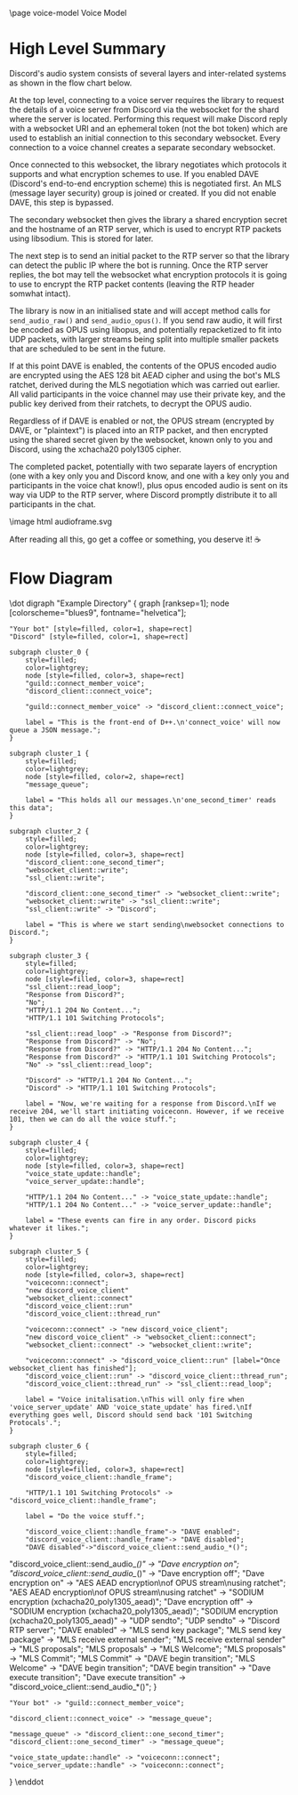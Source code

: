 \page voice-model Voice Model

# High Level Summary

Discord's audio system consists of several layers and inter-related systems as shown in the flow chart below.

At the top level, connecting to a voice server requires the library to request the details of a voice server from Discord via the websocket for the shard where the
server is located. Performing this request will make Discord reply with a websocket URI and an ephemeral token (not the bot token) which are used to establish an
initial connection to this secondary websocket. Every connection to a voice channel creates a separate secondary websocket.

Once connected to this websocket, the library negotiates which protocols it supports and what encryption schemes to use. If you enabled DAVE (Discord's end-to-end
encryption scheme) this is negotiated first. An MLS (message layer security) group is joined or created. If you did not enable DAVE, this step is bypassed.

The secondary websocket then gives the library a shared encryption secret and the hostname of an RTP server, which is used to encrypt RTP packets using libsodium.
This is stored for later.

The next step is to send an initial packet to the RTP server so that the library can detect the public IP where the bot is running. Once the RTP server replies,
the bot may tell the websocket what encryption protocols it is going to use to encrypt the RTP packet contents (leaving the RTP header somwhat intact).

The library is now in an initialised state and will accept method calls for `send_audio_raw()` and `send_audio_opus()`. If you send raw audio, it will first be
encoded as OPUS using libopus, and potentially repacketized to fit into UDP packets, with larger streams being split into multiple smaller packets that are scheduled
to be sent in the future.

If at this point DAVE is enabled, the contents of the OPUS encoded audio are encrypted using the AES 128 bit AEAD cipher and using the bot's MLS ratchet, derived
during the MLS negotiation which was carried out earlier. All valid participants in the voice channel may use their private key, and the public key derived from
their ratchets, to decrypt the OPUS audio.

Regardless of if DAVE is enabled or not, the OPUS stream (encrypted by DAVE, or "plaintext") is placed into an RTP packet, and then encrypted using the shared secret
given by the websocket, known only to you and Discord, using the xchacha20 poly1305 cipher.

The completed packet, potentially with two separate layers of encryption (one with a key only you and Discord know, and one with a key only you and participants in the
voice chat know!), plus opus encoded audio is sent on its way via UDP to the RTP server, where Discord promptly distribute it to all participants in the chat.

\image html audioframe.svg

After reading all this, go get a coffee or something, you deserve it! ☕

# Flow Diagram

\dot
digraph "Example Directory" {
	graph [ranksep=1];
	node [colorscheme="blues9", fontname="helvetica"];

	"Your bot" [style=filled, color=1, shape=rect]
	"Discord" [style=filled, color=1, shape=rect]
    
	subgraph cluster_0 {
		style=filled;
		color=lightgrey;
		node [style=filled, color=3, shape=rect]
		"guild::connect_member_voice";
		"discord_client::connect_voice";

		"guild::connect_member_voice" -> "discord_client::connect_voice";

		label = "This is the front-end of D++.\n'connect_voice' will now queue a JSON message.";
	}
	
	subgraph cluster_1 {
		style=filled;
		color=lightgrey;
		node [style=filled, color=2, shape=rect]
		"message_queue";

		label = "This holds all our messages.\n'one_second_timer' reads this data";
	}
	
	subgraph cluster_2 {
		style=filled;
		color=lightgrey;
		node [style=filled, color=3, shape=rect]
		"discord_client::one_second_timer";
		"websocket_client::write";
		"ssl_client::write";
		
		"discord_client::one_second_timer" -> "websocket_client::write";
		"websocket_client::write" -> "ssl_client::write";
		"ssl_client::write" -> "Discord";
		
		label = "This is where we start sending\nwebsocket connections to Discord.";
	}
	
	subgraph cluster_3 {
		style=filled;
		color=lightgrey;
		node [style=filled, color=3, shape=rect]
		"ssl_client::read_loop";
		"Response from Discord?";
		"No";
		"HTTP/1.1 204 No Content...";
		"HTTP/1.1 101 Switching Protocols";
		
		"ssl_client::read_loop" -> "Response from Discord?";
		"Response from Discord?" -> "No";
		"Response from Discord?" -> "HTTP/1.1 204 No Content...";
		"Response from Discord?" -> "HTTP/1.1 101 Switching Protocols";
		"No" -> "ssl_client::read_loop";
		
		"Discord" -> "HTTP/1.1 204 No Content...";
		"Discord" -> "HTTP/1.1 101 Switching Protocols";
		
		label = "Now, we're waiting for a response from Discord.\nIf we receive 204, we'll start initiating voiceconn. However, if we receive 101, then we can do all the voice stuff.";
	}
	
	subgraph cluster_4 {
		style=filled;
		color=lightgrey;
		node [style=filled, color=3, shape=rect]
		"voice_state_update::handle";
		"voice_server_update::handle";
		
		"HTTP/1.1 204 No Content..." -> "voice_state_update::handle";
		"HTTP/1.1 204 No Content..." -> "voice_server_update::handle";
		
		label = "These events can fire in any order. Discord picks whatever it likes.";
	}
	
	subgraph cluster_5 {
		style=filled;
		color=lightgrey;
		node [style=filled, color=3, shape=rect]
		"voiceconn::connect";
		"new discord_voice_client"
		"websocket_client::connect"
		"discord_voice_client::run"
		"discord_voice_client::thread_run"
		
		"voiceconn::connect" -> "new discord_voice_client";
		"new discord_voice_client" -> "websocket_client::connect";
		"websocket_client::connect" -> "websocket_client::write";

		"voiceconn::connect" -> "discord_voice_client::run" [label="Once websocket_client has finished"];
		"discord_voice_client::run" -> "discord_voice_client::thread_run";
		"discord_voice_client::thread_run" -> "ssl_client::read_loop";
		
		label = "Voice initalisation.\nThis will only fire when 'voice_server_update' AND 'voice_state_update' has fired.\nIf everything goes well, Discord should send back '101 Switching Protocals'.";
	}
	
	subgraph cluster_6 {
		style=filled;
		color=lightgrey;
		node [style=filled, color=3, shape=rect]
		"discord_voice_client::handle_frame";
		
		"HTTP/1.1 101 Switching Protocols" -> "discord_voice_client::handle_frame";
		
		label = "Do the voice stuff.";

        "discord_voice_client::handle_frame"-> "DAVE enabled";
        "discord_voice_client::handle_frame"-> "DAVE disabled";
        "DAVE disabled"->"discord_voice_client::send_audio_*()";
 "discord_voice_client::send_audio_*()" -> "Dave encryption on";
 "discord_voice_client::send_audio_*()" -> "Dave encryption off";
 "Dave encryption on" -> "AES AEAD encryption\nof OPUS stream\nusing ratchet";
 "AES AEAD encryption\nof OPUS stream\nusing ratchet" -> "SODIUM encryption (xchacha20_poly1305_aead)";
  "Dave encryption off" -> "SODIUM encryption (xchacha20_poly1305_aead)";
 "SODIUM encryption (xchacha20_poly1305_aead)" -> "UDP sendto";
 "UDP sendto" -> "Discord RTP server";
 "DAVE enabled" -> "MLS send key package";
 "MLS send key package" -> "MLS receive external sender";
 "MLS receive external sender" -> "MLS proposals";
 "MLS proposals" -> "MLS Welcome";
 "MLS proposals" -> "MLS Commit";
 "MLS Commit" -> "DAVE begin transition";
 "MLS Welcome" -> "DAVE begin transition";
 "DAVE begin transition" -> "Dave execute transition";
 "Dave execute transition" -> "discord_voice_client::send_audio_*()";
	}
    
	"Your bot" -> "guild::connect_member_voice";
	
	"discord_client::connect_voice" -> "message_queue";
	
	"message_queue" -> "discord_client::one_second_timer";
	"discord_client::one_second_timer" -> "message_queue";
	
	"voice_state_update::handle" -> "voiceconn::connect";
	"voice_server_update::handle" -> "voiceconn::connect";
}
\enddot
